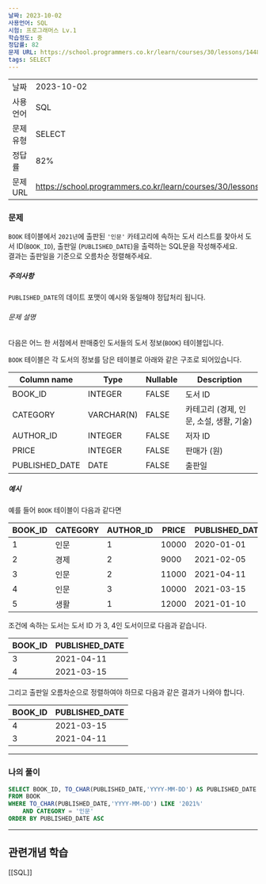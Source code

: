 ```yaml
---
날짜: 2023-10-02
사용언어: SQL
시험: 프로그래머스 Lv.1
학습정도: 중
정답률: 82
문제 URL: https://school.programmers.co.kr/learn/courses/30/lessons/144853
tags: SELECT
---
```

|           |                                                                  |
| --------- | ---------------------------------------------------------------- |
| 날짜      | 2023-10-02                                                       |
| 사용 언어 | SQL                                                              |
| 문제 유형 | SELECT                                                           |
| 정답률    | 82%                                                              |
| 문제 URL  | https://school.programmers.co.kr/learn/courses/30/lessons/144853 |

### 문제

`BOOK` 테이블에서 `2021년`에 출판된 `'인문'` 카테고리에 속하는 도서 리스트를 찾아서 도서 ID(`BOOK_ID`), 출판일 (`PUBLISHED_DATE`)을 출력하는 SQL문을 작성해주세요.  
결과는 출판일을 기준으로 오름차순 정렬해주세요.

##### 주의사항

`PUBLISHED_DATE`의 데이트 포맷이 예시와 동일해야 정답처리 됩니다.

###### 문제 설명

다음은 어느 한 서점에서 판매중인 도서들의 도서 정보(`BOOK`) 테이블입니다.

`BOOK` 테이블은 각 도서의 정보를 담은 테이블로 아래와 같은 구조로 되어있습니다.

|Column name|Type|Nullable|Description|
|---|---|---|---|
|BOOK_ID|INTEGER|FALSE|도서 ID|
|CATEGORY|VARCHAR(N)|FALSE|카테고리 (경제, 인문, 소설, 생활, 기술)|
|AUTHOR_ID|INTEGER|FALSE|저자 ID|
|PRICE|INTEGER|FALSE|판매가 (원)|
|PUBLISHED_DATE|DATE|FALSE|출판일|

##### 예시

예를 들어 `BOOK` 테이블이 다음과 같다면

|BOOK_ID|CATEGORY|AUTHOR_ID|PRICE|PUBLISHED_DATE|
|---|---|---|---|---|
|1|인문|1|10000|2020-01-01|
|2|경제|2|9000|2021-02-05|
|3|인문|2|11000|2021-04-11|
|4|인문|3|10000|2021-03-15|
|5|생활|1|12000|2021-01-10|

조건에 속하는 도서는 도서 ID 가 3, 4인 도서이므로 다음과 같습니다.

|BOOK_ID|PUBLISHED_DATE|
|---|---|
|3|2021-04-11|
|4|2021-03-15|

그리고 출판일 오름차순으로 정렬하여야 하므로 다음과 같은 결과가 나와야 합니다.

|BOOK_ID|PUBLISHED_DATE|
|---|---|
|4|2021-03-15|
|3|2021-04-11|

---
### 나의 풀이

```sql
SELECT BOOK_ID, TO_CHAR(PUBLISHED_DATE,'YYYY-MM-DD') AS PUBLISHED_DATE
FROM BOOK
WHERE TO_CHAR(PUBLISHED_DATE,'YYYY-MM-DD') LIKE '2021%'
    AND CATEGORY = '인문'
ORDER BY PUBLISHED_DATE ASC
```

---
## 관련개념 학습

[[SQL]]